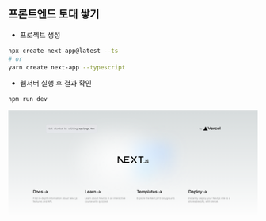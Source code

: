 ## 프론트엔드 토대 쌓기

- 프로젝트 생성

```bash
npx create-next-app@latest --ts
# or
yarn create next-app --typescript
```

- 웹서버 실행 후 결과 확인

```bash
npm run dev
```

<img src="./screenshot.png">